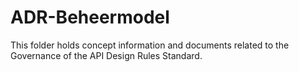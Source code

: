 # ADR-Beheermodel

This folder holds concept information and documents related to the Governance of the API Design Rules Standard.
